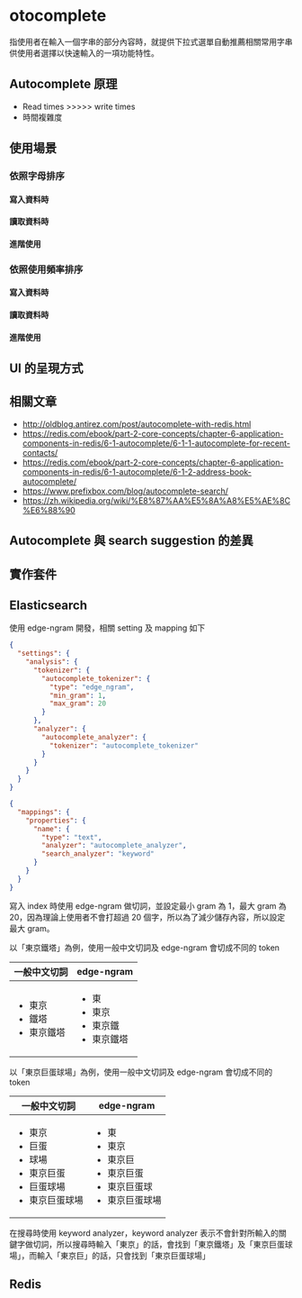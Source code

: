 # otocomplete

指使用者在輸入一個字串的部分內容時，就提供下拉式選單自動推薦相關常用字串供使用者選擇以快速輸入的一項功能特性。

## Autocomplete 原理

* Read times >>>>> write times
* 時間複雜度

## 使用場景

### 依照字母排序

#### 寫入資料時

#### 讀取資料時

#### 進階使用

### 依照使用頻率排序

#### 寫入資料時

#### 讀取資料時

#### 進階使用

## UI 的呈現方式

## 相關文章

* http://oldblog.antirez.com/post/autocomplete-with-redis.html
* https://redis.com/ebook/part-2-core-concepts/chapter-6-application-components-in-redis/6-1-autocomplete/6-1-1-autocomplete-for-recent-contacts/
* https://redis.com/ebook/part-2-core-concepts/chapter-6-application-components-in-redis/6-1-autocomplete/6-1-2-address-book-autocomplete/
* https://www.prefixbox.com/blog/autocomplete-search/
* https://zh.wikipedia.org/wiki/%E8%87%AA%E5%8A%A8%E5%AE%8C%E6%88%90

## Autocomplete 與 search suggestion 的差異

## 實作套件

## Elasticsearch

使用 edge-ngram 開發，相關 setting 及 mapping 如下

```json
{
  "settings": {
    "analysis": {
      "tokenizer": {
        "autocomplete_tokenizer": {
          "type": "edge_ngram",
          "min_gram": 1,
          "max_gram": 20
        }
      },
      "analyzer": {
        "autocomplete_analyzer": {
          "tokenizer": "autocomplete_tokenizer"
        }
      }
    }
  }
}
```

```json
{
  "mappings": {
    "properties": {
      "name": {
        "type": "text",
        "analyzer": "autocomplete_analyzer",
        "search_analyzer": "keyword"
      }
    }
  }
}
```

寫入 index 時使用 edge-ngram 做切詞，並設定最小 gram 為 1，最大 gram 為 20，因為理論上使用者不會打超過 20 個字，所以為了減少儲存內容，所以設定最大 gram。

以「東京鐵塔」為例，使用一般中文切詞及 edge-ngram 會切成不同的 token

| 一般中文切詞 | edge-ngram |
| ------- | ---------- |
| <ul><li>東京</li><li>鐵塔</li><li>東京鐵塔</li></ul>| <ul><li>東</li><li>東京</li><li>東京鐵</li><li>東京鐵塔</li></ul> |

以「東京巨蛋球場」為例，使用一般中文切詞及 edge-ngram 會切成不同的 token

| 一般中文切詞 | edge-ngram |
| ------- | ---------- |
| <ul><li>東京</li><li>巨蛋</li><li>球場</li><li>東京巨蛋</li><li>巨蛋球場</li><li>東京巨蛋球場</li></ul>| <ul><li>東</li><li>東京</li><li>東京巨</li><li>東京巨蛋</li><li>東京巨蛋球</li><li>東京巨蛋球場</li></ul> |

在搜尋時使用 keyword analyzer，keyword analyzer 表示不會針對所輸入的關鍵字做切詞，所以搜尋時輸入「東京」的話，會找到「東京鐵塔」及「東京巨蛋球場」，而輸入「東京巨」的話，只會找到「東京巨蛋球場」

## Redis
